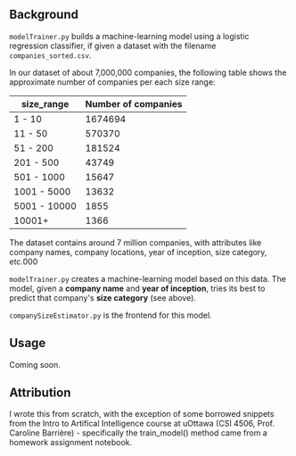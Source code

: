 ## Background

`modelTrainer.py` builds a machine-learning model using a logistic regression classifier, if given a dataset with the filename `companies_sorted.csv`.

In our dataset of about 7,000,000 companies, the following table shows the approximate number of companies per each size range:

| size_range   | Number of companies |
|--------------|---------|
| 1 - 10       | 1674694 |
| 11 - 50      | 570370  |
| 51 - 200     | 181524  |
| 201 - 500    | 43749   |
| 501 - 1000   | 15647   |
| 1001 - 5000  | 13632   |
| 5001 - 10000 | 1855    |
| 10001+       | 1366    |

The dataset contains around 7 million companies, with attributes like company names, company locations, year of inception, size category, etc.000

`modelTrainer.py` creates a machine-learning model based on this data.  The model, given a **company name** and **year of inception**, tries its best to predict that company's **size category** (see above).

`companySizeEstimator.py` is the frontend for this model.

## Usage

Coming soon.

## Attribution

I wrote this from scratch, with the exception of some borrowed snippets from the Intro to Artifical Intelligence course at uOttawa (CSI 4506, Prof. Caroline Barrière) - specifically the train_model() method came from a homework assignment notebook.
